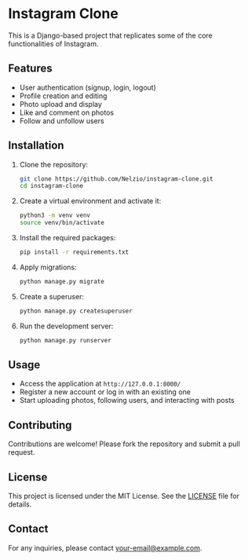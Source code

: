 # Instagram Clone

This is a Django-based project that replicates some of the core functionalities of Instagram.

## Features

- User authentication (signup, login, logout)
- Profile creation and editing
- Photo upload and display
- Like and comment on photos
- Follow and unfollow users

## Installation

1. Clone the repository:
    ```bash
    git clone https://github.com/Nelzio/instagram-clone.git
    cd instagram-clone
    ```

2. Create a virtual environment and activate it:
    ```bash
    python3 -m venv venv
    source venv/bin/activate
    ```

3. Install the required packages:
    ```bash
    pip install -r requirements.txt
    ```

4. Apply migrations:
    ```bash
    python manage.py migrate
    ```

5. Create a superuser:
    ```bash
    python manage.py createsuperuser
    ```

6. Run the development server:
    ```bash
    python manage.py runserver
    ```

## Usage

- Access the application at `http://127.0.0.1:8000/`
- Register a new account or log in with an existing one
- Start uploading photos, following users, and interacting with posts

## Contributing

Contributions are welcome! Please fork the repository and submit a pull request.

## License

This project is licensed under the MIT License. See the [LICENSE](LICENSE) file for details.

## Contact

For any inquiries, please contact [your-email@example.com](mailto:your-email@example.com).
